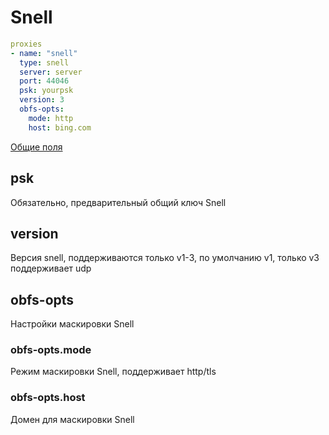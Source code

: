 # Snell

```{.yaml linenums="1"}
proxies
- name: "snell"
  type: snell
  server: server
  port: 44046
  psk: yourpsk
  version: 3
  obfs-opts:
    mode: http
    host: bing.com
```

[Общие поля](./index.md)

## psk

Обязательно, предварительный общий ключ Snell

## version

Версия snell, поддерживаются только v1-3, по умолчанию v1, только v3 поддерживает udp

## obfs-opts

Настройки маскировки Snell

### obfs-opts.mode

Режим маскировки Snell, поддерживает http/tls

### obfs-opts.host

Домен для маскировки Snell 